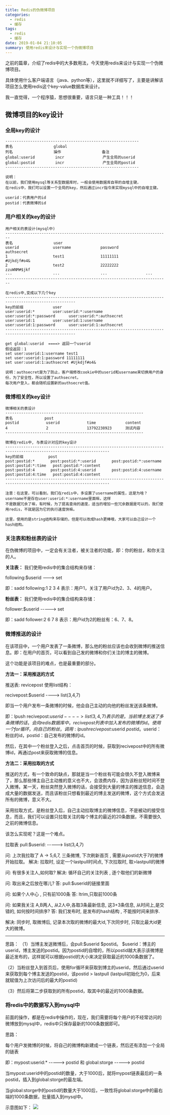 ```yaml
---
title: Redis的伪微博项目
categories:
  - redis
  - 缓存
tags:
  - redis
  - 缓存
date: 2019-01-04 21:10:05
summary: 使用redis来设计与实现一个伪微博项目
---
```


之前的篇章，介绍了redis中的大多数用法，今天使用redis来设计与实现一个伪微博项目。

具体使用什么客户端语言（java、python等），这里就不详细写了，主要是讲解该项目怎么使用redis这个key-value数据库来设计。

我一直觉得，一个程序猿，思想很重要，语言只是一种工具！！！

## 微博项目的key设计

### 全局key的设计

```
-----------------------------------------------------------
表名                  global
列名                  操作                  备注
global:userid         incr                 产生全局的userid
global:postid         incr                 产生全局的postid
-----------------------------------------------------------

说明：
在以前，我们使用mysql等关系型数据库时，一般会使用数据库自带的自增主键，
在redis中，我们可以设置一个全局的key，然后通过incr指令来实现mysql中的自增主键。

userid：代表用户的id
postid：代表微博的id
```

### 用户相关的key的设计
```
用户相关的表设计(mysql中)
------------------------------------------------------------------------
表名                  user
userid               username             password            authsecret
1                    test1                11111111            #Ujkdjf#o4&
2                    test2                22222222            zzuWNM#$jkf
···                  ···                  ···                 ···
------------------------------------------------------------------------

在redis中,变成以下几个key
-----------------------------------------------------------------------------------------------------
key的前缀             user
user:userid:*        user:userid:*:username      user:userid:*:password      user:userid:*:authsecret
user:userid:1        user:userid:1:username      user:userid:1:password      user:userid:1:authsecret
-----------------------------------------------------------------------------------------------------

get global:userid  ====> 返回一个userid
假设返回：1
set user:userid:1:username test1
set user:userid:1:password 11111111
set user:userid:1:authsecret #Ujkdjf#o4&

说明：authsecret是为了防止，客户端修改cookie中的userid和username来切换用户的身份，为了安全性，所以设置了authsecret。
每次用户登入，都会随机设置新的authsecret值。
```

### 微博相关的key设计
```
微博相关的表设计
-------------------------------------------------------------
表名              post
postid            userid            time             content
4                 2                 13792238923      测试内容
-------------------------------------------------------------

微博在redis中, 与表设计对应的key设计
--------------------------------------------------------------------------------------------------------------------
key的前缀           post
post:postid:*       post:postid:*:userid       post:postid:*:username     post:postid:*:time   post:postid:*:content
post:postid:4       post:postid:4:userid       post:postid:4:username     post:postid:4:time   post:postid:4:content
--------------------------------------------------------------------------------------------------------------------

注意：在这里，可以看到，我们在redis中，多设置了username的属性，这是为啥？username不是存在user:userid:*:username里面嘛，这样
不是数据冗余了嘛，有时候，为了提高查询的速度，适当的增加一些冗余数据是可以的，我们使用redis，不就是因为它的执行速度快嘛。

这里，使用的是string结构来存储的，但是可以改成hash更棒哦，大家可以自己设计一个hash结构。
```

### 关注表和粉丝表的设计

在伪微博的项目中，一定会有关注者，被关注者的功能，即：你的粉丝，和你关注的人。

**关注表：**
我们使用redis中的集合结构来存储：

following:$userid --->  set

即：sadd following:1 2 3 4
表示：用户1，关注了用户id为2、3、4的用户。

**粉丝表：**
我们使用redis中的集合结构来存储：

follower:$userid ----->  set

即：sadd follower:2 6 7 8
表示：用户id为2的粉丝有：6、7、8。

### 微博推送的设计

在该项目中，一个用户发表了一条微博，那么他的粉丝应该也会收到微博的推送信息。即：在用户的首页，可以看到自己发的微博和你们关注的博主的微博。

这个功能是该项目的难点，也是最重要的部分。

**方法一：采用推送的方式**

推送表: revicepost
使用list结构：

recivepost:$userid   ----> list(3,4,7)

即当一个用户发布一条微博的时候，他会自己主动的向他的粉丝发送该条微博。

即：lpush recivepost:$userid   ----> list(3,4,7)
表示的是，当前博主发送了多条微博的话，会向redis数据库中，recivepost列表中加入发布的微博的id。
使用一个for循环，向自己的粉丝，调用:lpush recivepost:$userid  $postid。$userid：粉丝的id，postid：自己发布的微博的id。

然后，在其中一个粉丝登入之后，点击首页的时候，获取到recivepost中的所有微博id，再通过post来获取微博的信息。

**方法二：采用拉取的方式**

推送的方式，有一个致命的缺点，那就是当一个粉丝有可能会很久不登入微博来了，那么那些博主自己主动推的意义也不大，会浪费内存，因为该粉丝短时间不登入微博。某一天，粉丝突然登入微博的话，会接受到大量的博主的推送信息，会造成大量的数据发送，而且该粉丝只想看到最近的博主发送的微博，这个方式会发送所有的微博，意义不大。

采用拉取方式，是粉丝登入后，自己主动拉取博主的微博信息，不是被动的接受信息，而且，我们可以设置只拉取关注的每个博主的最近的20条数据，不需要很久之前的微博信息。

该怎么实现呢？这是一个难点。

拉取表
pull:$userid:  -----> list(3,4,7)

问: 上次我拉取了 A -> 5,6,7, 三条微博, 下次刷新首页 , 需要从postid大于7的微博开始拉取。
解决: 拉取时, 设定一个lastpull时间点, 下次拉取时, 取>lastpull的微博


问: 有很多关注人,如何取?
解决: 循环自己的关注列表 , 逐个取他们的新微博

问:  取出来之后放在哪儿?
答:  pull:$userid的链接里面


问: 如果个人中心 , 只有前1000条
答: ltrim,只取前1000条

问: 如果我关注 A,B两人, 从2人中,各取3条最新信息, 这3+3条信息, 从时间上,是交错的, 如何按时间排序?
答: 我们发布时, 是发布的hash结构 , 不能按时间来排序.

解决: 同步时, 取微博后, 记录本次取的微博的最大id,下次同步时, 只取比最大id更大的微博。

---

思路：
（1）当博主发送微博后，会pull:$userid $postid。 $userid：博主的userid，博主发送的postid。因为postid的自增的，所以postid越大表示该微博是最近发布的，这样就可以根据postid的大小来决定获取最近的1000条数据了。

（2）当粉丝登入到首页后，使用for循环来获取到博主的userid，然后通过userid来获取到每个博主发送的postid，该postid > lastpull (lastpull初始化为0，后来就赋值为上次访问后的最大的postid)

（3）然后将第二步获取到的所有postid，取其中的最近的1000条数据。

### 将redis中的数据写入到mysql中

前面的操作，都是在redis中操作的，现在，我们需要将每个用户的不经常访问的微博放到mysql中，redis中只保存最新的1000条数据即可。

思路：

每个用户发微博的时候，将自己的微博构新建成一个链表，然后还有添加一个全局的链表

即：mypost:userid:* -----> postid  和 global:storge -----> postid

当mypost:userid中的postid的数量，大于1000后，就将mypost链表最后的一条postid，插入到global:storge的最左端。

当global:storge中的postid的数量大于1000后，一致性将global:storge中的最右端的1000条数据，批量插入到mysql中。

示意图如下：
<img src="https://gakkil.gitee.io/gakkil-image/redis/day13/QQ截图20190105112749.png"/>